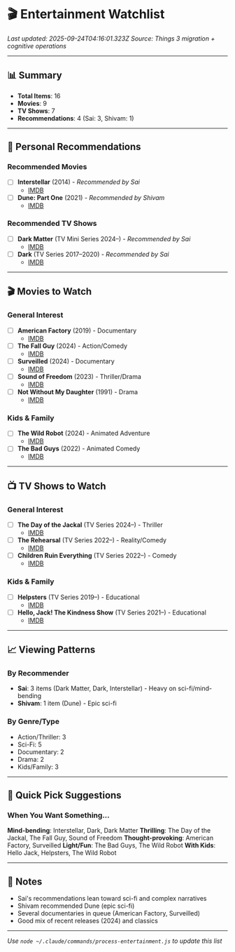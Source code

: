 # 🎬 Entertainment Watchlist
*Last updated: 2025-09-24T04:16:01.323Z*
*Source: Things 3 migration + cognitive operations*

---

## 📊 Summary
- **Total Items**: 16
- **Movies**: 9
- **TV Shows**: 7
- **Recommendations**: 4 (Sai: 3, Shivam: 1)

---

## 🎯 Personal Recommendations

### Recommended Movies
- [ ] **Interstellar** (2014) - *Recommended by Sai*
  - [IMDB](https://m.imdb.com/title/tt0816692/?ref_=nv_sr_srsg_0_tt_8_nm_0_in_0_q_interste)
- [ ] **Dune: Part One** (2021) - *Recommended by Shivam*
  - [IMDB](https://m.imdb.com/title/tt1160419/?ref_=fn_al_tt_3)

### Recommended TV Shows
- [ ] **Dark Matter** (TV Mini Series 2024–) - *Recommended by Sai*
  - [IMDB](https://m.imdb.com/title/tt19231492/?ref_=fn_al_tt_1)
- [ ] **Dark** (TV Series 2017–2020) - *Recommended by Sai*
  - [IMDB](https://m.imdb.com/title/tt5753856/?ref_=fn_al_tt_1)

---

## 🎬 Movies to Watch

### General Interest
- [ ] **American Factory** (2019) - Documentary
  - [IMDB](https://m.imdb.com/title/tt9351980/?ref_=nv_sr_srsg_0_tt_8_nm_0_in_0_q_american%2520fac)
- [ ] **The Fall Guy** (2024) - Action/Comedy
  - [IMDB](https://m.imdb.com/title/tt1684562/)
- [ ] **Surveilled** (2024) - Documentary
  - [IMDB](https://m.imdb.com/title/tt33813121/)
- [ ] **Sound of Freedom** (2023) - Thriller/Drama
  - [IMDB](https://www.imdb.com/title/tt7599146/?ref_=tturv)
- [ ] **Not Without My Daughter** (1991) - Drama
  - [IMDB](https://m.imdb.com/title/tt0102555/?ref_=fn_al_tt_1)

### Kids & Family
- [ ] **The Wild Robot** (2024) - Animated Adventure
  - [IMDB](https://www.imdb.com/title/tt29623480/?ref_=fn_all_ttl_1)
- [ ] **The Bad Guys** (2022) - Animated Comedy
  - [IMDB](https://m.imdb.com/title/tt8115900/)

---

## 📺 TV Shows to Watch

### General Interest
- [ ] **The Day of the Jackal** (TV Series 2024–) - Thriller
  - [IMDB](https://m.imdb.com/title/tt24053860/)
- [ ] **The Rehearsal** (TV Series 2022–) - Reality/Comedy
  - [IMDB](https://www.imdb.com/title/tt10802170/)
- [ ] **Children Ruin Everything** (TV Series 2022–) - Comedy
  - [IMDB](https://m.imdb.com/title/tt10738442/)

### Kids & Family
- [ ] **Helpsters** (TV Series 2019–) - Educational
  - [IMDB](https://m.imdb.com/title/tt10515488/)
- [ ] **Hello, Jack! The Kindness Show** (TV Series 2021–) - Educational
  - [IMDB](https://www.imdb.com/title/tt14676680/?ref_=tturv_ov)

---

## 📈 Viewing Patterns

### By Recommender
- **Sai**: 3 items (Dark Matter, Dark, Interstellar) - Heavy on sci-fi/mind-bending
- **Shivam**: 1 item (Dune) - Epic sci-fi

### By Genre/Type
- Action/Thriller: 3
- Sci-Fi: 5
- Documentary: 2
- Drama: 2
- Kids/Family: 3

---

## 🎲 Quick Pick Suggestions

### When You Want Something...

**Mind-bending**: Interstellar, Dark, Dark Matter
**Thrilling**: The Day of the Jackal, The Fall Guy, Sound of Freedom
**Thought-provoking**: American Factory, Surveilled
**Light/Fun**: The Bad Guys, The Wild Robot
**With Kids**: Hello Jack, Helpsters, The Wild Robot

---

## 📝 Notes

- Sai's recommendations lean toward sci-fi and complex narratives
- Shivam recommended Dune (epic sci-fi)
- Several documentaries in queue (American Factory, Surveilled)
- Good mix of recent releases (2024) and classics

---

*Use `node ~/.claude/commands/process-entertainment.js` to update this list*
